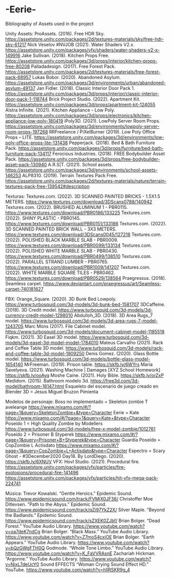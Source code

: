 # -Eerie-
Bibliography of Assets used in the project

Unity Assets:
ProAssets. (2016). Free HDR Sky. https://assetstore.unity.com/packages/2d/textures-materials/sky/free-hdr-sky-61217
Nick Veselov #NVJOB (2021). Water Shaders V2.x. https://assetstore.unity.com/packages/vfx/shaders/water-shaders-v2-x-149916
Jake Sullivan. (2018). Kitchen Props Free. https://assetstore.unity.com/packages/3d/props/interior/kitchen-props-free-80208
Palladadesign. (2017). Free Forest Pack. https://assetstore.unity.com/packages/2d/textures-materials/free-forest-pack-68957
Lukas Bobor. (2020). Abandoned Asylum. https://assetstore.unity.com/packages/3d/environments/urban/abandoned-asylum-49137
Jan Fidler. (2018). Classic Interior Door Pack 1. https://assetstore.unity.com/packages/3d/props/interior/classic-interior-door-pack-1-118744
Brick Project Studio. (2022). Apartment Kit. https://assetstore.unity.com/packages/3d/props/apartment-kit-124055
Alstra Infinite. (2021). Kitchen Appliance - Low Poly. https://assetstore.unity.com/packages/3d/props/electronics/kitchen-appliance-low-poly-180419
iPoly3D. (2021). LowPoly Server Room Props. https://assetstore.unity.com/packages/3d/environments/lowpoly-server-room-props-197268
RRFreelance / PiXelBurner (2019). Low Poly Office Props – LITE. https://assetstore.unity.com/packages/3d/environments/low-poly-office-props-lite-131438
Pepperjack. (2018). Bed & Bath Furniture Pack. https://assetstore.unity.com/packages/3d/props/furniture/bed-bath-furniture-pack-134117
Ferocious Industries. (2018). FREE Bodybuilder Asset Pack. https://assetstore.unity.com/packages/3d/props/free-bodybuilder-asset-pack-130940
A.R.S|T. (2021). School assets. https://assetstore.unity.com/packages/3d/environments/school-assets-146253
ALP8310. (2019). Terrain Textures Pack Free. https://assetstore.unity.com/packages/2d/textures-materials/nature/terrain-textures-pack-free-139542#description

Texturas:
Textures.com. (2022). 3D SCANNED PAINTED BRICKS - 1.5X1.5 METERS. https://www.textures.com/download/3DScans0788/140942
Textures.com. (2022). BRUSHED ALUMINUM 1 - PBR0115. https://www.textures.com/download/PBR0186/133225
Textures.com. (2022). SHINY PLASTIC - PBR0145. https://www.textures.com/download/PBR0151/133186
Textures.com. (2022). 3D SCANNED PAINTED BRICK WALL - 3X3 METERS. https://www.textures.com/download/3DScans0045/127218
Textures.com. (2022). POLISHED BLACK MARBLE SLAB - PBR0009. https://www.textures.com/download/PBR0099/133134
Textures.com. (2022). POLISHED WHITE MARBLE SLAB - PBR0430. https://www.textures.com/download/PBR0499/138510
Textures.com. (2022). PARALLEL STRAND LUMBER - PBR0765. https://www.textures.com/download/PBR1009/141207
Textures.com. (2022). WHITE MARBLE SQUARE TILES - PBR0462. https://www.textures.com/download/PBR0529/138564
Praegressus. (2018). Seamless carpet. https://www.deviantart.com/praegressus/art/Seamless-carpet-740181627

FBX:
Orange_Square. (2020). 3D Bunk Bed Lowpoly. https://www.turbosquid.com/3d-models/3d-bunk-bed-1581707
3DCaffeine. (2018). 3D Credit model. https://www.turbosquid.com/3d-models/3d-currency-credit-model-1298010
Abdulloh_3D. (2018). 3D Area Rugs_7 model. https://www.turbosquid.com/3d-models/3d-area-rugs-7-model-1243705
Marc Mons (2017). File Cabinet model. https://www.turbosquid.com/3d-models/document-cabinet-model-1185518
Fiqkm. (2021). 3D Easel 3D model. https://www.turbosquid.com/3d-models/3d-easel-3d-model-model-1784010
Mateus Carvalho (2021). Rack and Coffee Table 3D model. https://www.turbosquid.com/3d-models/rack-and-coffee-table-3d-model-1809250
Denis Gomez. (2020). Glass Bottle model. https://www.turbosquid.com/3d-models/bottle-glass-model-1654140
MrFreeman. (2019). Prison table. https://skfb.ly/6WYrs
Maria Savelyeva. (2021). Washing Machine | Damages [XYZ School Homework] https://skfb.ly/ooAyq
Moshe Caine. (2021). Holy Bible. https://skfb.ly/orZxP
Medidom. (2015). Bathroom modelo 3d. https://free3d.com/3d-model/bathroom-16147.html
Esqueleto del escenario de juego  creado en Blender 3D = Jesus Miguel Bruzon Pimienta 

Modelos de personaje:
Boss no implementado = Skeleton zombie T aveleange
https://www.mixamo.com/#/?page=1&query=SkeletonZombie+&type=Character
Eerie = Kate
https://www.mixamo.com/#/?page=1&query=Kate+&type=Character
Poseído 1 = High Quality Zombie by Modellers
https://www.turbosquid.com/3d-models/free-x-model-zombie/1012761
Poseído 2 = Prisoner B Styperek
https://www.mixamo.com/#/?page=1&query=Prisoner+B+Styperek&type=Character
Guardia Poseído = CopZombie L Actisdato https://www.mixamo.com/#/?page=1&query=CopZombie+L+Actisdato&type=Character
Espectro = Scary Ghost - #3December2020 Day18. By LordDiego. (2020).
https://skfb.ly/6XNUV
VFX:
Hovl Studio. (2021). Procedural fire. https://assetstore.unity.com/packages/vfx/particles/fire-explosions/procedural-fire-141496
https://assetstore.unity.com/packages/vfx/particles/hit-vfx-mega-pack-224741

Música:
Trevor Kowalski. “Gentle Heroics.” Epidemic Sound. https://www.epidemicsound.com/track/FVMjX0JF36/
Christoffer Moe Ditlevsen. “Path to the Abyss.” Epidemic Sound.
https://www.epidemicsound.com/track/qZi97YkZ2X/
Silver Maple. “Beyond the Badlands.” Epidemic Sound. https://www.epidemicsound.com/track/sZXEK0ZJbf/
Brian Bolger. “Dead Forest.” YouTube Audio Library.
https://www.youtube.com/watch?v=oa7deK7ndCg
Brian Bolger. “Black Mass.” YouTube Audio Library. https://www.youtube.com/watch?v=Z7moS4cxjOE
Brian Bolger. “Earth Appears.” YouTube Audio Library. https://www.youtube.com/watch?v=bQzGWgFTH0Q
Godmode. “Whole Tone Limbo.” YouTube Audio Library. https://www.youtube.com/watch?v=K_FaVVRAsnE
Zachariah Hickman. “Argonne.” YouTube Audio Library.
https://www.youtube.com/watch?v=NixL7deUcY0
Sound EFFECTS “Woman Crying Sound Effect HD.” YouTube.
https://www.youtube.com/watch?v=hIlRSKR9g_4
